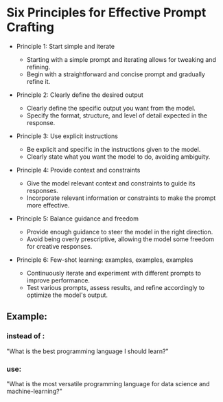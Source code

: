 # Six Principles for Effective Prompt Crafting

- Principle 1: Start simple and iterate

  - Starting with a simple prompt and iterating allows for tweaking and refining.
  - Begin with a straightforward and concise prompt and gradually refine it.

- Principle 2: Clearly define the desired output

  - Clearly define the specific output you want from the model.
  - Specify the format, structure, and level of detail expected in the response.

- Principle 3: Use explicit instructions

  - Be explicit and specific in the instructions given to the model.
  - Clearly state what you want the model to do, avoiding ambiguity.

- Principle 4: Provide context and constraints

  - Give the model relevant context and constraints to guide its responses.
  - Incorporate relevant information or constraints to make the prompt more effective.

- Principle 5: Balance guidance and freedom

  - Provide enough guidance to steer the model in the right direction.
  - Avoid being overly prescriptive, allowing the model some freedom for creative responses.

- Principle 6: Few-shot learning: examples, examples, examples

  - Continuously iterate and experiment with different prompts to improve performance.
  - Test various prompts, assess results, and refine accordingly to optimize the model's output.

## Example:

### instead of :

"What is the best programming language I should learn?”

### use:

"What is the most versatile programming language for data science and machine-learning?"
